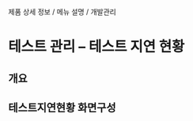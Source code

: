 <!--breadcrumb:제품 상세 정보 / 메뉴 설명 / 개발관리--><span class="md-breadcrumb">제품 상세 정보 / 메뉴 설명 / 개발관리</span>
# 테스트 관리 – 테스트 지연 현황
<!--5th-h2-toc-->
## 개요

## 테스트지연현황 화면구성

